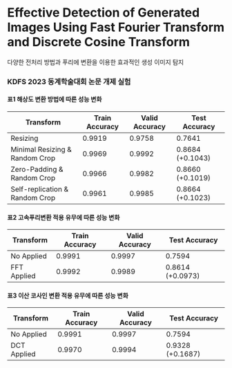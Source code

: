 # Effective Detection of Generated Images Using Fast Fourier Transform and Discrete Cosine Transform

다양한 전처리 방법과 푸리에 변환을 이용한 효과적인 생성 이미지 탐지

### KDFS 2023 동계학술대회 논문 개제 실험

#### 표1 해상도 변환 방법에 따른 성능 변화

| Transform                        | Train Accuracy | Valid Accuracy | Test Accuracy       |
| -------------------------------- | -------------- | -------------- | ------------------- |
| Resizing                         | 0.9919         | 0.9758         | 0.7641              |
| Minimal Resizing & Random Crop   | 0.9969         | 0.9992         | 0.8684 (+0.1043)    |
| Zero-Padding & Random Crop       | 0.9966         | 0.9982         | 0.8660 (+0.1019)    |
| Self-replication & Random Crop   | 0.9961         | 0.9985         | 0.8664 (+0.1023)    |

#### 표2 고속푸리변환 적용 유무에 따른 성능 변화

| Transform   | Train Accuracy | Valid Accuracy | Test Accuracy    |
| ----------- | -------------- | -------------- | ---------------- |
| No Applied  | 0.9991         | 0.9997         | 0.7594           |
| FFT Applied | 0.9992         | 0.9989         | 0.8614 (+0.0973) |

#### 표3 이산 코사인 변환 적용 유무에 따른 성능 변화

| Transform   | Train Accuracy | Valid Accuracy | Test Accuracy    |
| ----------- | -------------- | -------------- | ---------------- |
| No Applied  | 0.9991         | 0.9997         | 0.7594           |
| DCT Applied | 0.9970         | 0.9994         | 0.9328 (+0.1687) |
